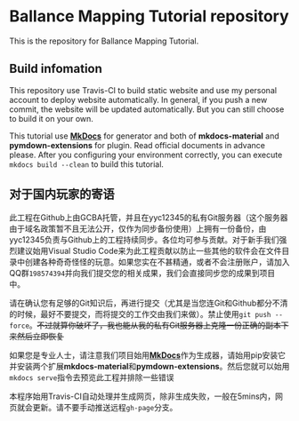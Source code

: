 # Ballance Mapping Tutorial repository

This is the repository for Ballance Mapping Tutorial.

## Build infomation

This repository use Travis-CI to build static website and use my personal account to deploy website automatically. In general, if you push a new commit, the website will be updated automatically. But you can still choose to build it on your own.

This tutorial use [**MkDocs**](https://www.mkdocs.org/) for generator and both of **mkdocs-material** and **pymdown-extensions** for plugin. Read official documents in advance please. After you configuring your environment correctly, you can execute `mkdocs build --clean` to build this tutorial.

## 对于国内玩家的寄语

此工程在Github上由GCBA托管，并且在yyc12345的私有Git服务器（这个服务器由于域名政策暂不且无法公开，仅作为同步备份使用）上拥有一份备份，由yyc12345负责与Github上的工程持续同步。各位均可参与贡献。对于新手我们强烈建议始用Visual Studio Code来为此工程贡献以防止一些其他的软件会在文件目录中创建各种奇奇怪怪的玩意。如果您实在不甚精通，或者不会注册账户，请加入QQ群`198574394`并向我们提交您的相关成果，我们会直接同步您的成果到项目中。

请在确认您有足够的Git知识后，再进行提交（尤其是当您连Git和Github都分不清的时候，最好不要提交，而将提交的工作交由我们来做）。禁止使用`git push --force`。~~不过就算你破坏了，我也能从我的私有Git服务器上克隆一份正确的副本下来然后立即恢复~~

如果您是专业人士，请注意我们项目始用[**MkDocs**](https://www.mkdocs.org/)作为生成器，请始用pip安装它并安装两个扩展**mkdocs-material**和**pymdown-extensions**。然后您就可以始用`mkdocs serve`指令去预览此工程并排除一些错误

本程序始用Travis-CI自动处理并生成网页，除非生成失败，一般在5mins内，网页就会更新。请不要手动推送远程`gh-page`分支。
